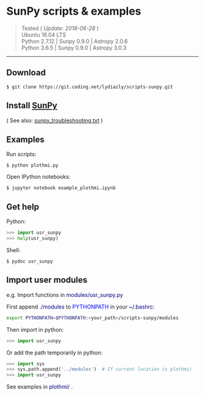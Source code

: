 # SunPy scripts & examples

> Tested ( *Update: 2018-06-28* )<br>
> Ubuntu 16.04 LTS<br>
> Python 2.7.12 | Sunpy 0.9.0 | Astropy 2.0.6<br>
> Python 3.6.5 | Sunpy 0.9.0 | Astropy 3.0.3<br>

---

## Download

    $ git clone https://git.coding.net/lydiazly/scripts-sunpy.git

## Install [SunPy](http://sunpy.org)

( See also: [sunpy_troubleshooting.txt](https://coding.net/u/lydiazly/p/scripts-sunpy/git/blob/master/sunpy_troubleshooting.txt) )

## Examples

Run scripts:

    $ python plothmi.py

Open IPython notebooks:

    $ jupyter notebook example_plothmi.ipynb

## Get help

Python:

``` python
>>> import usr_sunpy
>>> help(usr_sunpy)
```

Shell:

    $ pydoc usr_sunpy

## Import user modules

e.g. Import functions in <font color=navy>modules/usr_sunpy.py</font>

First append <font color=navy>./modules</font> to <font color=blue>PYTHONPATH</font> in your <font color=navy>~/.bashrc</font>:

``` sh
export PYTHONPATH=$PYTHONPATH:<your_path>/scripts-sunpy/modules
```

Then import in python:

``` python
>>> import usr_sunpy
```

Or add the path temporarily in python:

``` python
>>> import sys
>>> sys.path.append('../modules')  # If current location is plothmi/
>>> import usr_sunpy
```

See examples in <font color=navy>plothmi/</font> .
